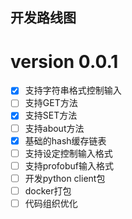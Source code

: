 ## 开发路线图
# version 0.0.1
- [x] 支持字符串格式控制输入
- [ ] 支持GET方法
- [x] 支持SET方法
- [ ] 支持about方法
- [x] 基础的hash缓存链表
- [ ] 支持设定控制输入格式
- [ ] 支持profobuf输入格式
- [ ] 开发python client包
- [ ] docker打包
- [ ] 代码组织优化